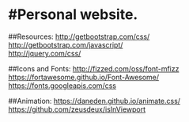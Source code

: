 # #Personal website.

##Resources:
http://getbootstrap.com/css/  
http://getbootstrap.com/javascript/  
http://jquery.com/css/  


##Icons and Fonts:
http://fizzed.com/oss/font-mfizz  
https://fortawesome.github.io/Font-Awesome/  
https://fonts.googleapis.com/css  

##Animation:
https://daneden.github.io/animate.css/  
https://github.com/zeusdeux/isInViewport  
